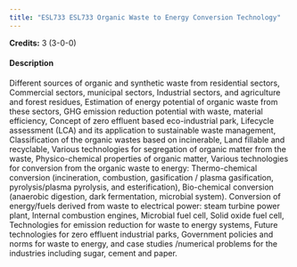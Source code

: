 ```yaml
---
title: "ESL733 ESL733 Organic Waste to Energy Conversion Technology"
---
```

**Credits:** 3 (3-0-0)

#### Description
Different sources of organic and synthetic waste from residential sectors, Commercial sectors, municipal sectors, Industrial sectors, and agriculture and forest residues, Estimation of energy potential of organic waste from these sectors, GHG emission reduction potential with waste, material efficiency, Concept of zero effluent based eco-industrial park, Lifecycle assessment (LCA) and its application to sustainable waste management, Classification of the organic wastes based on incinerable, Land fillable and recyclable, Various technologies for segregation of organic matter from the waste, Physico-chemical properties of organic matter, Various technologies for conversion from the organic waste to energy: Thermo-chemical conversion (incineration, combustion, gasification / plasma gasification, pyrolysis/plasma pyrolysis, and esterification), Bio-chemical conversion (anaerobic digestion, dark fermentation, microbial system). Conversion of energy/fuels derived from waste to electrical power: steam turbine power plant, Internal combustion engines, Microbial fuel cell, Solid oxide fuel cell, Technologies for emission reduction for waste to energy systems, Future technologies for zero effluent industrial parks, Government policies and norms for waste to energy, and case studies /numerical problems for the industries including sugar, cement and paper.